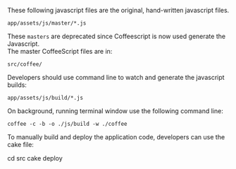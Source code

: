 These following javascript files are the original, hand-written javascript files.

	app/assets/js/master/*.js


These `masters` are deprecated since Coffeescript is now used generate the Javascript. <br/>
The master CoffeeScript files are in:

    src/coffee/ 

Developers should use command line to watch and generate the javascript builds:

	app/assets/js/build/*.js

On background, running terminal window use the following command line:

	coffee -c -b -o ./js/build -w ./coffee

To manually build and deploy the application code, developers can use the cake file:

   cd src
   cake deploy


